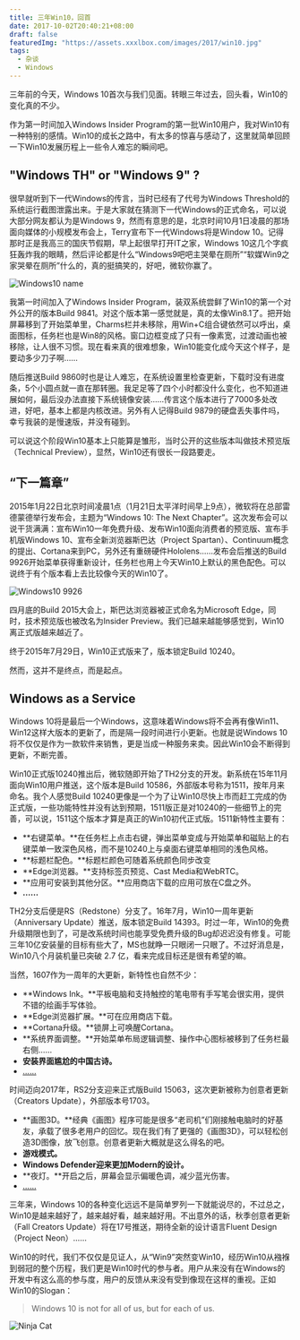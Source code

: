```yaml
---
title: 三年Win10，回首
date: 2017-10-02T20:40:21+08:00
draft: false
featuredImg: "https://assets.xxxlbox.com/images/2017/win10.jpg"
tags:
  - 杂谈
  - Windows 
---
```


三年前的今天，Windows 10首次与我们见面。转眼三年过去，回头看，Win10的变化真的不少。

作为第一时间加入Windows Insider Program的第一批Win10用户，我对Win10有一种特别的感情。Win10的成长之路中，有太多的惊喜与感动了，这里就简单回顾一下Win10发展历程上一些令人难忘的瞬间吧。

## "Windows TH" or "Windows 9" ?

很早就听到下一代Windows的传言，当时已经有了代号为Windows Threshold的系统运行截图泄露出来。于是大家就在猜测下一代Windows的正式命名，可以说大部分网友都认为是Windows 9，然而有意思的是，北京时间10月1日凌晨的那场面向媒体的小规模发布会上，Terry宣布下一代Windows将是Window 10。记得那时正是我高三的国庆节假期，早上起很早打开IT之家，Windows 10这几个字疯狂轰炸我的眼睛，然后评论都是什么“Windows9吧吧主哭晕在厕所”“软媒Win9之家哭晕在厕所”什么的，真的挺搞笑的，好吧，微软你赢了。

![Windows10 name](https://assets.xxxlbox.com/images/2017/img017.jpg)

我第一时间加入了Windows Insider Program，装双系统尝鲜了Win10的第一个对外公开的版本Build 9841。对这个版本第一感觉就是，真的太像Win8.1了。把开始屏幕移到了开始菜单里，Charms栏并未移除，用Win+C组合键依然可以呼出，桌面图标，任务栏也是Win8的风格。窗口边框变成了只有一像素宽，过渡动画也被移除，让人很不习惯。现在看来真的很难想象，Win10能变化成今天这个样子，是要动多少刀子啊……

随后推送Build 9860时也是让人难忘，在系统设置里检查更新，下载时没有进度条，5个小圆点就一直在那转圈。我足足等了四个小时都没什么变化，也不知道进展如何，最后没办法直接下系统镜像安装……传言这个版本进行了7000多处改进，好吧，基本上都是内核改进。另外有人记得Build 9879的硬盘丢失事件吗，幸亏我装的是慢速版，并没有碰到。

可以说这个阶段Win10基本上只能算是雏形，当时公开的这些版本叫做技术预览版（Technical Preview），显然，Win10还有很长一段路要走。

## “下一篇章”

2015年1月22日北京时间凌晨1点（1月21日太平洋时间早上9点），微软将在总部雷德蒙德举行发布会，主题为“Windows 10: The Next Chapter”。这次发布会可以说干货满满：宣布Win10一年免费升级、发布Win10面向消费者的预览版、宣布手机版Windows 10、宣布全新浏览器斯巴达（Project Spartan）、Continuum概念的提出、Cortana来到PC，另外还有重磅硬件Hololens……发布会后推送的Build 9926开始菜单获得重新设计，任务栏也用上今天Win10上默认的黑色配色。可以说终于有个版本看上去比较像今天的Win10了。

![Windows10 9926](https://assets.xxxlbox.com/images/2017/img018.jpg)

四月底的Build 2015大会上，斯巴达浏览器被正式命名为Microsoft Edge，同时，技术预览版也被改名为Insider Preview。我们已越来越能够感觉到，Win10离正式版越来越近了。

终于2015年7月29日，Win10正式版来了，版本锁定Build 10240。

然而，这并不是终点，而是起点。

## Windows as a Service

Windows 10将是最后一个Windows，这意味着Windows将不会再有像Win11、Win12这样大版本的更新了，而是隔一段时间进行小更新。也就是说Windows 10将不仅仅是作为一款软件来销售，更是当成一种服务来卖。因此Win10会不断得到更新，不断完善。

Win10正式版10240推出后，微软随即开始了TH2分支的开发。新系统在15年11月面向Win10用户推送，这个版本是Build 10586，外部版本号称为1511，按年月来命名。我个人感觉Build 10240更像是一个为了让Win10尽快上市而赶工完成的伪正式版，一些功能特性并没有达到预期，1511版正是对10240的一些细节上的完善，可以说，1511这个版本才算是真正的Win10初代正式版。1511新特性主要有：

* **右键菜单。**在任务栏上点击右键，弹出菜单变成与开始菜单和磁贴上的右键菜单一致深色风格，而不是10240上与桌面右键菜单相同的浅色风格。
* **标题栏配色。**标题栏颜色可随着系统颜色同步改变
* **Edge浏览器。**支持标签页预览、Cast Media和WebRTC。
* **应用可安装到其他分区。**应用商店下载的应用可放在C盘之外。
* **……**

TH2分支后便是RS（Redstone）分支了。16年7月，Win10一周年更新（Anniversary Update）推送，版本锁定Build 14393。时过一年，Win10的免费升级期限也到了，可是改系统时间也能享受免费升级的Bug却迟迟没有修复。可能三年10亿安装量的目标有些大了，MS也就睁一只眼闭一只眼了。不过好消息是，Win10八个月装机量已突破 2.7 亿，看来完成目标还是很有希望的嘛。

当然，1607作为一周年的大更新，新特性也自然不少：

* **Windows Ink。**平板电脑和支持触控的笔电带有手写笔会很实用，提供不错的绘画手写体验。
* **Edge浏览器扩展。**可在应用商店下载。
* **Cortana升级。**锁屏上可唤醒Cortana。
* **系统界面调整。**开始菜单布局逻辑调整、操作中心图标被移到了任务栏最右侧……
* **安装界面尴尬的中国古诗。**
* [……](https://www.ithome.com/html/win10/244377.htm)

时间迈向2017年，RS2分支迎来正式版Build 15063，这次更新被称为创意者更新（Creators Update），外部版本号1703。

* **画图3D。**经典《画图》程序可能是很多“老司机”们刚接触电脑时的好基友，承载了很多老用户的回忆。现在我们有了更强的《画图3D》，可以轻松创造3D图像，放飞创意。创意者更新大概就是这么得名的吧。
* **游戏模式。**
* **Windows Defender迎来更加Modern的设计。**
* **夜灯。**开启之后，屏幕会显示偏暖色调，减少蓝光伤害。
* [……](https://www.ithome.com/html/win10/302312.htm)

三年来，Windows 10的各种变化远远不是简单罗列一下就能说尽的，不过总之，Win10是越来越好了，越来越好看，越来越好用。不出意外的话，秋季创意者更新（Fall Creators Update）将在17号推送，期待全新的设计语言Fluent Design（Project Neon）……

Win10的时代，我们不仅仅是见证人，从“Win9”突然变Win10，经历Win10从襁褓到弱冠的整个历程，我们更是Win10时代的参与者。用户从来没有在Windows的开发中有这么高的参与度，用户的反馈从来没有受到像现在这样的重视。正如Win10的Slogan：

> Windows 10 is not for all of us, but for each of us.

![Ninja Cat](https://assets.xxxlbox.com/images/2017/img019.jpg)
